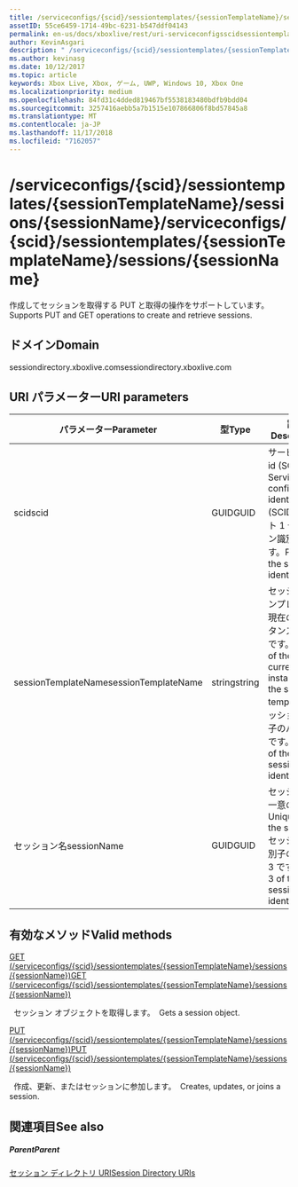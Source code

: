 ```yaml
---
title: /serviceconfigs/{scid}/sessiontemplates/{sessionTemplateName}/sessions/{sessionName}
assetID: 55ce6459-1714-49bc-6231-b547ddf04143
permalink: en-us/docs/xboxlive/rest/uri-serviceconfigsscidsessiontemplatessessiontemplatenamesessionssessionname.html
author: KevinAsgari
description: " /serviceconfigs/{scid}/sessiontemplates/{sessionTemplateName}/sessions/{sessionName}"
ms.author: kevinasg
ms.date: 10/12/2017
ms.topic: article
keywords: Xbox Live, Xbox, ゲーム, UWP, Windows 10, Xbox One
ms.localizationpriority: medium
ms.openlocfilehash: 84fd31c4dded819467bf5538183480bdfb9bdd04
ms.sourcegitcommit: 3257416aebb5a7b1515e107866806f8bd57845a8
ms.translationtype: MT
ms.contentlocale: ja-JP
ms.lasthandoff: 11/17/2018
ms.locfileid: "7162057"
---
```

# <a name="serviceconfigsscidsessiontemplatessessiontemplatenamesessionssessionname"></a><span data-ttu-id="8a677-104">/serviceconfigs/{scid}/sessiontemplates/{sessionTemplateName}/sessions/{sessionName}</span><span class="sxs-lookup"><span data-stu-id="8a677-104">/serviceconfigs/{scid}/sessiontemplates/{sessionTemplateName}/sessions/{sessionName}</span></span>
<span data-ttu-id="8a677-105">作成してセッションを取得する PUT と取得の操作をサポートしています。</span><span class="sxs-lookup"><span data-stu-id="8a677-105">Supports PUT and GET operations to create and retrieve sessions.</span></span>
<a id="ID4EO"></a>


## <a name="domain"></a><span data-ttu-id="8a677-106">ドメイン</span><span class="sxs-lookup"><span data-stu-id="8a677-106">Domain</span></span>
<span data-ttu-id="8a677-107">sessiondirectory.xboxlive.com</span><span class="sxs-lookup"><span data-stu-id="8a677-107">sessiondirectory.xboxlive.com</span></span>  
<a id="ID4ET"></a>


## <a name="uri-parameters"></a><span data-ttu-id="8a677-108">URI パラメーター</span><span class="sxs-lookup"><span data-stu-id="8a677-108">URI parameters</span></span>

| <span data-ttu-id="8a677-109">パラメーター</span><span class="sxs-lookup"><span data-stu-id="8a677-109">Parameter</span></span>| <span data-ttu-id="8a677-110">型</span><span class="sxs-lookup"><span data-stu-id="8a677-110">Type</span></span>| <span data-ttu-id="8a677-111">説明</span><span class="sxs-lookup"><span data-stu-id="8a677-111">Description</span></span>|
| --- | --- | --- |
| <span data-ttu-id="8a677-112">scid</span><span class="sxs-lookup"><span data-stu-id="8a677-112">scid</span></span>| <span data-ttu-id="8a677-113">GUID</span><span class="sxs-lookup"><span data-stu-id="8a677-113">GUID</span></span>| <span data-ttu-id="8a677-114">サービス構成 id (SCID)。</span><span class="sxs-lookup"><span data-stu-id="8a677-114">Service configuration identifier (SCID).</span></span> <span data-ttu-id="8a677-115">パート 1 セッション識別子です。</span><span class="sxs-lookup"><span data-stu-id="8a677-115">Part 1 of the session identifier.</span></span>|
| <span data-ttu-id="8a677-116">sessionTemplateName</span><span class="sxs-lookup"><span data-stu-id="8a677-116">sessionTemplateName</span></span>| <span data-ttu-id="8a677-117">string</span><span class="sxs-lookup"><span data-stu-id="8a677-117">string</span></span>| <span data-ttu-id="8a677-118">セッション テンプレートの現在のインスタンスの名前です。</span><span class="sxs-lookup"><span data-stu-id="8a677-118">Name of the current instance of the session template.</span></span> <span data-ttu-id="8a677-119">セッション識別子のパート 2 です。</span><span class="sxs-lookup"><span data-stu-id="8a677-119">Part 2 of the session identifier.</span></span>|
| <span data-ttu-id="8a677-120">セッション名</span><span class="sxs-lookup"><span data-stu-id="8a677-120">sessionName</span></span>| <span data-ttu-id="8a677-121">GUID</span><span class="sxs-lookup"><span data-stu-id="8a677-121">GUID</span></span>| <span data-ttu-id="8a677-122">セッションの一意の ID。</span><span class="sxs-lookup"><span data-stu-id="8a677-122">Unique ID of the session.</span></span> <span data-ttu-id="8a677-123">セッション識別子のパート 3 です。</span><span class="sxs-lookup"><span data-stu-id="8a677-123">Part 3 of the session identifier.</span></span>| 

<a id="ID4EBC"></a>


## <a name="valid-methods"></a><span data-ttu-id="8a677-124">有効なメソッド</span><span class="sxs-lookup"><span data-stu-id="8a677-124">Valid methods</span></span>

[<span data-ttu-id="8a677-125">GET (/serviceconfigs/{scid}/sessiontemplates/{sessionTemplateName}/sessions/{sessionName})</span><span class="sxs-lookup"><span data-stu-id="8a677-125">GET (/serviceconfigs/{scid}/sessiontemplates/{sessionTemplateName}/sessions/{sessionName})</span></span>](uri-serviceconfigsscidsessiontemplatessessiontemplatenamesessionssessionnameget.md)

<span data-ttu-id="8a677-126">&nbsp;&nbsp;セッション オブジェクトを取得します。</span><span class="sxs-lookup"><span data-stu-id="8a677-126">&nbsp;&nbsp;Gets a session object.</span></span>

[<span data-ttu-id="8a677-127">PUT (/serviceconfigs/{scid}/sessiontemplates/{sessionTemplateName}/sessions/{sessionName})</span><span class="sxs-lookup"><span data-stu-id="8a677-127">PUT (/serviceconfigs/{scid}/sessiontemplates/{sessionTemplateName}/sessions/{sessionName})</span></span>](uri-serviceconfigsscidsessiontemplatessessiontemplatenamesessionssessionnameput.md)

<span data-ttu-id="8a677-128">&nbsp;&nbsp;作成、更新、またはセッションに参加します。</span><span class="sxs-lookup"><span data-stu-id="8a677-128">&nbsp;&nbsp;Creates, updates, or joins a session.</span></span>

<a id="ID4EOC"></a>


## <a name="see-also"></a><span data-ttu-id="8a677-129">関連項目</span><span class="sxs-lookup"><span data-stu-id="8a677-129">See also</span></span>

<a id="ID4EQC"></a>


##### <a name="parent"></a><span data-ttu-id="8a677-130">Parent</span><span class="sxs-lookup"><span data-stu-id="8a677-130">Parent</span></span>

[<span data-ttu-id="8a677-131">セッション ディレクトリ URI</span><span class="sxs-lookup"><span data-stu-id="8a677-131">Session Directory URIs</span></span>](atoc-reference-sessiondirectory.md)
